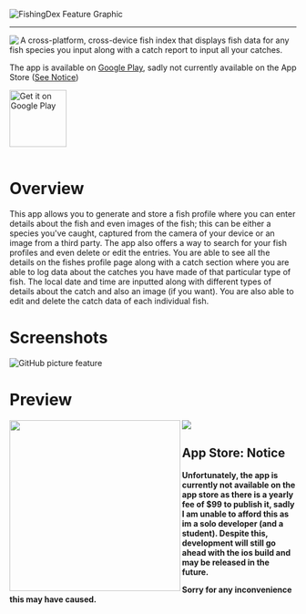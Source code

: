 ![FishingDex Feature Graphic](https://user-images.githubusercontent.com/71614127/133943317-9f0eaa95-ce9e-42cf-ba07-6ad3972ecbb1.png)
***
<img align="left" src="https://user-images.githubusercontent.com/71614127/133944497-59e6e107-e56e-4ef9-9aaf-ef98359538c6.png">

A cross-platform, cross-device fish index that displays fish data for any fish species you input along with a catch report to input all your catches.  

The app is available on [Google Play](https://play.google.com/store/apps/details?id=com.fishingdex), sadly not currently available on the App Store ([See Notice](#App-Store-Notice))  

<a href='https://play.google.com/store/apps/details?id=com.fishingdex&pcampaignid=pcampaignidMKT-Other-global-all-co-prtnr-py-PartBadge-Mar2515-1'><img alt='Get it on Google Play' src='https://play.google.com/intl/en_us/badges/static/images/badges/en_badge_web_generic.png' height="100"/></a>  
<br/>

# Overview
This app allows you to generate and store a fish profile where you can enter details about the fish and even images of the fish; this can be either a species you've caught, captured from the camera of your device or an image from a third party. The app also offers a way to search for your fish profiles and even delete or edit the entries. You are able to see all the details on the fishes profile page along with a catch section where you are able to log data about the catches you have made of that particular type of fish. The local date and time are inputted along with different types of details about the catch and also an image (if you want). You are also able to edit and delete the catch data of each individual fish.
# Screenshots

![GitHub picture feature](https://user-images.githubusercontent.com/71614127/133947177-d861aff9-f91e-4ac1-b036-b1fbefc733b6.png)  

# Preview

<img align="center"  src="https://thumbs.gfycat.com/PerfumedDentalHogget-size_restricted.gif">
<img align="left" width="300" height="300" src="https://user-images.githubusercontent.com/71614127/134788219-164976dd-2fea-4129-a48f-c8b6135471c7.png">

## App Store: Notice
<b>Unfortunately, the app is currently not available on the app store as there is a yearly fee of $99 to publish it, sadly I am unable to afford this as im a solo developer (and a student). Despite this, development will still go ahead with the ios build and may be released in the future.  

Sorry for any inconvenience this may have caused.
</b>
